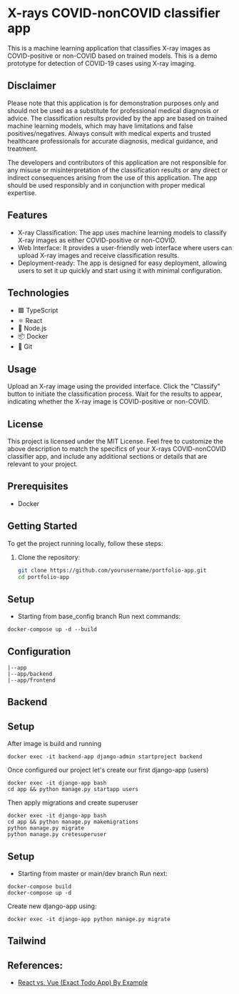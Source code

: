# X-rays COVID-nonCOVID classifier app

This is a machine learning application that classifies X-ray images as COVID-positive or non-COVID based on trained models. This is a demo prototype for detection of COVID-19 cases using X-ray imaging.

## Disclaimer
Please note that this application is for demonstration purposes only and should not be used as a substitute for professional medical diagnosis or advice. The classification results provided by the app are based on trained machine learning models, which may have limitations and false positives/negatives. Always consult with medical experts and trusted healthcare professionals for accurate diagnosis, medical guidance, and treatment.

The developers and contributors of this application are not responsible for any misuse or misinterpretation of the classification results or any direct or indirect consequences arising from the use of this application. The app should be used responsibly and in conjunction with proper medical expertise.

## Features

- X-ray Classification: The app uses machine learning models to classify X-ray images as either COVID-positive or non-COVID.
- Web Interface: It provides a user-friendly web interface where users can upload X-ray images and receive classification results.
- Deployment-ready: The app is designed for easy deployment, allowing users to set it up quickly and start using it with minimal configuration.

## Technologies

- 🟪 TypeScript
- ⚛️ React
- 🔷 Node.js
- 📦 Docker
- 🌊 Git

## Usage
Upload an X-ray image using the provided interface.
Click the "Classify" button to initiate the classification process.
Wait for the results to appear, indicating whether the X-ray image is COVID-positive or non-COVID.

## License
This project is licensed under the MIT License.
Feel free to customize the above description to match the specifics of your X-rays COVID-nonCOVID classifier app, and include any additional sections or details that are relevant to your project.

## Prerequisites

- Docker

## Getting Started

To get the project running locally, follow these steps:

1. Clone the repository:

   ```sh
   git clone https://github.com/yourusername/portfolio-app.git
   cd portfolio-app


## Setup
* Starting  from base_config branch
Run next commands:
```
docker-compose up -d --build
```

## Configuration

    |--app
    |--app/backend
    |--app/frontend

## Backend

## Setup 
After image is build and running
```
docker exec -it backend-app django-admin startproject backend
```
Once configured our project let's create our first django-app (users)
```
docker exec -it django-app bash 
cd app && python manage.py startapp users
```
Then apply migrations and create superuser
```
docker exec -it django-app bash 
cd app && python manage.py makemigrations 
python manage.py migrate
python manage.py cretesuperuser
```
## Setup 
* Starting from master or main/dev branch
Run next:
```
docker-compose build
docker-compose up -d
```
Create new django-app using:
```
docker exec -it django-app python manage.py migrate
```

## Tailwind

## References:

* [React vs. Vue (Exact Todo App) By Example](https://medium.com/js-dojo/react-vs-vue-exact-todo-app-comparison-by-example-14cc56efc5e5)
